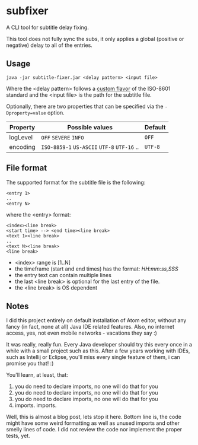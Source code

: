 # subfixer
A CLI tool for subtitle delay fixing.

This tool does not fully sync the subs, it only applies a global (positive or negative) delay to all of the entries.

## Usage
```
java -jar subtitle-fixer.jar <delay pattern> <input file>
```
Where the &lt;delay pattern&gt; follows a [custom flavor](https://docs.oracle.com/javase/8/docs/api/java/time/Duration.html#parse-java.lang.CharSequence-) of the ISO-8601 standard and the &lt;input file&gt; is the path for the subtitle file.

Optionally, there are two properties that can be specified via the `-Dproperty=value` option.

| Property | Possible values                             | Default |
|----------|---------------------------------------------|---------|
| logLevel | `OFF` `SEVERE` `INFO`                       | `OFF`   |
| encoding | `ISO-8859-1` `US-ASCII` `UTF-8` `UTF-16` .. | `UTF-8` |

## File format
The supported format for the subtitle file is the following:
```
<entry 1>
..
<entry N>
```
where the &lt;entry&gt; format:
```
<index><line break>
<start time> --> <end time><line break>
<text 1><line break>
..
<text N><line break>
<line break>
```
- &lt;index&gt; range is [1..N]
- the timeframe (start and end times) has the format: *HH:mm:ss,SSS*
- the entry text can contain multiple lines
- the last &lt;line break&gt; is optional for the last entry of the file.
- the &lt;line break&gt; is OS dependent

## Notes
I did this project entirely on default installation of Atom editor, without any fancy (in fact, none at all) Java IDE related features. Also, no internet access, yes, not even mobile networks - vacations they say :)

It was really, really fun. Every Java developer should try this every once in a while with a small project such as this. After a few years working with IDEs, such as Intellij or Eclipse, you'll miss every single feature of them, i can promise you that! :)

You'll learn, at least, that:
1. you do need to declare imports, no one will do that for you
2. you do need to declare imports, no one will do that for you
3. you do need to declare imports, no one will do that for you
4. imports. imports.

Well, this is almost a blog post, lets stop it here. Bottom line is, the code might have some weird formatting as well as unused imports and other smelly lines of code. I did not review the code nor implement the proper tests, yet.
